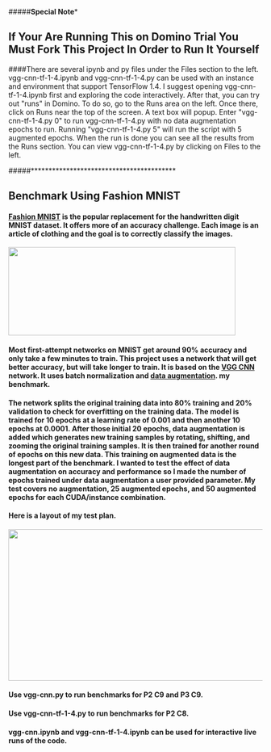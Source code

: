 #####**************Special Note***************

## If Your Are Running This on Domino Trial You Must Fork This Project In Order to Run It Yourself

####There are several ipynb and py files under the Files section to the left. vgg-cnn-tf-1-4.ipynb and vgg-cnn-tf-1-4.py can be used with an instance and environment that support TensorFlow 1.4. I suggest opening vgg-cnn-tf-1-4.ipynb first and exploring the code interactively. After that, you can try out "runs" in Domino. To do so, go to the Runs area on the left. Once there, click on Runs near the top of the screen. A text box will popup. Enter "vgg-cnn-tf-1-4.py 0" to run vgg-cnn-tf-1-4.py with no data augmentation epochs to run. Running "vgg-cnn-tf-1-4.py 5" will run the script with 5 augmented epochs. When the run is done you can see all the results from the Runs section. You can view vgg-cnn-tf-1-4.py by clicking on Files to the left.



#####*****************************************


## Benchmark Using Fashion MNIST

#### <a href="https://github.com/zalandoresearch/fashion-mnist" target="_blank">Fashion MNIST</a> is the popular replacement for the handwritten digit MNIST dataset. It offers more of an accuracy challenge. Each image is an article of clothing and the goal is to correctly classify the images.

<img src="raw/latest/results/mnist fashion.png" style="width:450px;height:175px;">

#### Most first-attempt networks on MNIST get around 90% accuracy and only take a few minutes to train. This project uses a network that will get better accuracy, but will take longer to train. It is based on the <a href="https://www.quora.com/What-is-the-VGG-neural-network" target="_blank">VGG CNN</a> network. It uses batch normalization and <a href="https://medium.com/nanonets/how-to-use-deep-learning-when-you-have-limited-data-part-2-data-augmentation-c26971dc8ced" target="_blank">data augmentation</a>.  my benchmark.

#### The network splits the original training data into 80% training and 20% validation to check for overfitting on the training data. The model is trained for 10 epochs at a learning rate of 0.001 and then another 10 epochs at 0.0001. After those initial 20 epochs, data augmentation is added which generates new training samples by rotating, shifting, and zooming the original training samples. It is then trained for another round of epochs on this new data. This training on augmented data is the longest part of the benchmark. I wanted to test the effect of data augmentation on accuracy and performance so I made the number of epochs trained under data augmentation a user provided parameter. My test covers no augmentation, 25 augmented epochs, and 50 augmented epochs for each CUDA/instance combination. 

#### Here is a layout of my test plan.

<img src="raw/latest/results/testplan.png" style="width:600px;height:300px;">

#### Use vgg-cnn.py to run benchmarks for P2 C9 and P3 C9.
#### Use vgg-cnn-tf-1-4.py to run benchmarks for P2 C8.
#### vgg-cnn.ipynb and vgg-cnn-tf-1-4.ipynb can be used for interactive live runs of the code.


